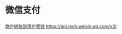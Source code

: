 # 微信支付


<!-- 普通商户平台支付功能对接 -->

###
 [商户转账到用户零钱](https://pay.weixin.qq.com/wiki/doc/apiv3/apis/chapter4_3_1.shtml)
 https://api.mch.weixin.qq.com/v3/